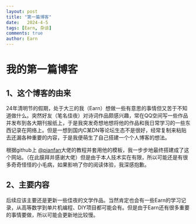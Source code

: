 ```yaml
---
layout: post
title: "第一篇博客"
date:   2024-4-5
tags: [Earn, 杂谈]
comments: true
author: Earn
---
```



# 我的第一篇博客

## 1、这个博客的由来 
24年清明节的假期，处于大三的我（Earn）想做一些有意思的事情但又苦于不知道做什么。突然好友（笔名佳夜）对诗词作品颇感兴趣，常在QQ空间写一些作品并发布到各大期刊报纸上，于是我突发奇想地想将他的作品和我日常学习的一些东西记录在网络上。但是一想到国内C某DN等论坛生态不是很好，经常复制来粘贴去还漏各种重要的内容，于是我便萌生了自己搭建一个个人博客的想法。  

根据github上 [@pianfan](https://github.com/pianfan)大佬的教程并套用他的模板，我一步步地最终搭建成了这个网站。（在此膜拜并感谢大佬）但是由于本人技术实在有限，所以可能还是有很多奇奇怪怪的小毛病，如果影响了你的阅读体验，我深感抱歉。

## 2、主要内容
后续应该主要还是更新一些佳夜的文学作品。当然肯定也会有一些Earn的学习记录，从高等数学到单片机编程、DIY项目都可能会有。但是由于Earn还有很多重要的事情要做，所以可能会更新地比较慢。